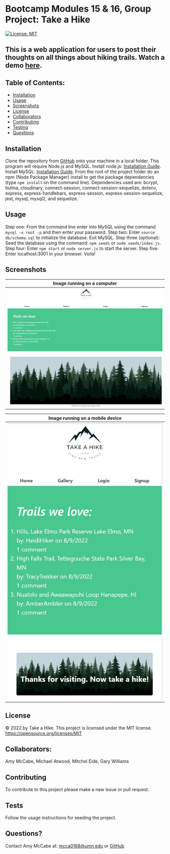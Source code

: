 # Bootcamp Modules 15 & 16, Group Project: Take a Hike

[![License: MIT](https://img.shields.io/badge/License-MIT-yellow.svg)](https://opensource.org/licenses/MIT)

## This is a web application for users to post their thoughts on all things about hiking trails. Watch a demo [here](https://drive.google.com/file/d/1LRUDjDxmAqvSzSuLUa-ZjrTZWKCeawjh/view?usp=sharing).

## Table of Contents:

- [Installation](#installation)
- [Usage](#usage)
- [Screenshots](#screenshots)
- [License](#license)
- [Collaborators](#collaborators)
- [Contributing](#contributing)
- [Testing](#tests)
- [Questions](#questions)

## Installation

Clone the repository from [GitHub](https://github.com/McAmy2001/Take-A-Hike-2) onto your machine in a local folder. This program will require Node.js and MySQL. Install node.js: [Installation Guide](https://coding-boot-camp.github.io/full-stack/nodejs/how-to-install-nodejs). Install MySQL: [Installation Guide](https://coding-boot-camp.github.io/full-stack/mysql/mysql-installation-guide). From the root of the project folder do an npm (Node Package Manager) install to get the package dependencies (type `npm install` on the command line). Dependencies used are: bcrypt, bulma, cloudinary, connect-session, connect-session-sequelize, dotenv, express, express-handlebars, express-session, express-session-sequelize, jest, mysql, mysql2, and sequelize.

## Usage

Step one: From the command line enter into MySQL using the command `mysql -u root -p` and then enter your password. Step two: Enter `source db/schema.sql` to initialize the database. Exit MySQL. Step three (optional): Seed the database using the command: `npm seeds` or `node seeds/index.js`. Step four: Enter `npm start` or `node server.js` to start the server. Step five: Enter localhost:3001 in your browser. Voila!

## Screenshots

|         <b>Image running on a computer</b>         |
| :------------------------------------------------: |
| ![space-1.jpg](./assets/images/homescreenshot.jpg) |

|         <b>Image running on a mobile device</b>          |
| :------------------------------------------------------: |
| ![space-2.jpg](./assets/images/homescreenshotmobile.jpg) |

## License

&copy; 2022 by Take a Hike.
This project is licensed under the MIT license.
https://opensource.org/licenses/MIT

## Collaborators:

Amy McCabe, Michael Atwood, Mitchel Eide, Gary Williams

## Contributing

To contribute to this project please make a new issue or pull request.

## Tests

Follow the usage instructions for seeding the project.

## Questions?

Contact Amy McCabe at: [mcca0168@umn.edu](mailto:mcca0168@umn.edu) or [GitHub](https://github.com/McAmy2001/)
